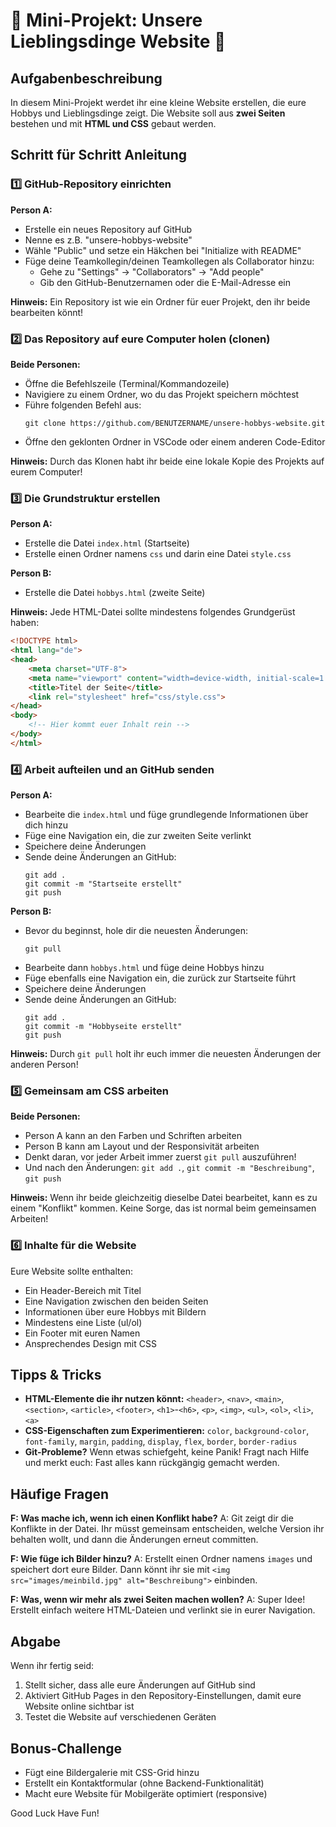 # 🌟 Mini-Projekt: Unsere Lieblingsdinge Website 🌟

## Aufgabenbeschreibung

In diesem Mini-Projekt werdet ihr eine kleine Website erstellen, die eure Hobbys und Lieblingsdinge zeigt. Die Website soll aus **zwei Seiten** bestehen und mit **HTML und CSS** gebaut werden.


## Schritt für Schritt Anleitung

### 1️⃣ GitHub-Repository einrichten

**Person A:**
- Erstelle ein neues Repository auf GitHub
- Nenne es z.B. "unsere-hobbys-website"
- Wähle "Public" und setze ein Häkchen bei "Initialize with README"
- Füge deine Teamkollegin/deinen Teamkollegen als Collaborator hinzu:
  - Gehe zu "Settings" → "Collaborators" → "Add people"
  - Gib den GitHub-Benutzernamen oder die E-Mail-Adresse ein

**Hinweis:** Ein Repository ist wie ein Ordner für euer Projekt, den ihr beide bearbeiten könnt!

### 2️⃣ Das Repository auf eure Computer holen (clonen)

**Beide Personen:**
- Öffne die Befehlszeile (Terminal/Kommandozeile)
- Navigiere zu einem Ordner, wo du das Projekt speichern möchtest
- Führe folgenden Befehl aus:
  ```
  git clone https://github.com/BENUTZERNAME/unsere-hobbys-website.git
  ```
- Öffne den geklonten Ordner in VSCode oder einem anderen Code-Editor

**Hinweis:** Durch das Klonen habt ihr beide eine lokale Kopie des Projekts auf eurem Computer!

### 3️⃣ Die Grundstruktur erstellen

**Person A:**
- Erstelle die Datei `index.html` (Startseite)
- Erstelle einen Ordner namens `css` und darin eine Datei `style.css`

**Person B:**
- Erstelle die Datei `hobbys.html` (zweite Seite)

**Hinweis:** Jede HTML-Datei sollte mindestens folgendes Grundgerüst haben:
```html
<!DOCTYPE html>
<html lang="de">
<head>
    <meta charset="UTF-8">
    <meta name="viewport" content="width=device-width, initial-scale=1.0">
    <title>Titel der Seite</title>
    <link rel="stylesheet" href="css/style.css">
</head>
<body>
    <!-- Hier kommt euer Inhalt rein -->
</body>
</html>
```

### 4️⃣ Arbeit aufteilen und an GitHub senden

**Person A:**
- Bearbeite die `index.html` und füge grundlegende Informationen über dich hinzu
- Füge eine Navigation ein, die zur zweiten Seite verlinkt
- Speichere deine Änderungen
- Sende deine Änderungen an GitHub:
  ```
  git add .
  git commit -m "Startseite erstellt"
  git push
  ```

**Person B:**
- Bevor du beginnst, hole dir die neuesten Änderungen:
  ```
  git pull
  ```
- Bearbeite dann `hobbys.html` und füge deine Hobbys hinzu
- Füge ebenfalls eine Navigation ein, die zurück zur Startseite führt
- Speichere deine Änderungen
- Sende deine Änderungen an GitHub:
  ```
  git add .
  git commit -m "Hobbyseite erstellt"
  git push
  ```

**Hinweis:** Durch `git pull` holt ihr euch immer die neuesten Änderungen der anderen Person!

### 5️⃣ Gemeinsam am CSS arbeiten

**Beide Personen:**
- Person A kann an den Farben und Schriften arbeiten
- Person B kann am Layout und der Responsivität arbeiten
- Denkt daran, vor jeder Arbeit immer zuerst `git pull` auszuführen!
- Und nach den Änderungen: `git add .`, `git commit -m "Beschreibung"`, `git push`

**Hinweis:** Wenn ihr beide gleichzeitig dieselbe Datei bearbeitet, kann es zu einem "Konflikt" kommen. Keine Sorge, das ist normal beim gemeinsamen Arbeiten!

### 6️⃣ Inhalte für die Website

Eure Website sollte enthalten:
- Ein Header-Bereich mit Titel
- Eine Navigation zwischen den beiden Seiten
- Informationen über eure Hobbys mit Bildern
- Mindestens eine Liste (ul/ol)
- Ein Footer mit euren Namen
- Ansprechendes Design mit CSS

## Tipps & Tricks

- **HTML-Elemente die ihr nutzen könnt:** `<header>`, `<nav>`, `<main>`, `<section>`, `<article>`, `<footer>`, `<h1>`-`<h6>`, `<p>`, `<img>`, `<ul>`, `<ol>`, `<li>`, `<a>`
- **CSS-Eigenschaften zum Experimentieren:** `color`, `background-color`, `font-family`, `margin`, `padding`, `display`, `flex`, `border`, `border-radius`
- **Git-Probleme?** Wenn etwas schiefgeht, keine Panik! Fragt nach Hilfe und merkt euch: Fast alles kann rückgängig gemacht werden.

## Häufige Fragen

**F: Was mache ich, wenn ich einen Konflikt habe?**
A: Git zeigt dir die Konflikte in der Datei. Ihr müsst gemeinsam entscheiden, welche Version ihr behalten wollt, und dann die Änderungen erneut committen.

**F: Wie füge ich Bilder hinzu?**
A: Erstellt einen Ordner namens `images` und speichert dort eure Bilder. Dann könnt ihr sie mit `<img src="images/meinbild.jpg" alt="Beschreibung">` einbinden.

**F: Was, wenn wir mehr als zwei Seiten machen wollen?**
A: Super Idee! Erstellt einfach weitere HTML-Dateien und verlinkt sie in eurer Navigation.

## Abgabe

Wenn ihr fertig seid:
1. Stellt sicher, dass alle eure Änderungen auf GitHub sind
2. Aktiviert GitHub Pages in den Repository-Einstellungen, damit eure Website online sichtbar ist
3. Testet die Website auf verschiedenen Geräten

## Bonus-Challenge

- Fügt eine Bildergalerie mit CSS-Grid hinzu
- Erstellt ein Kontaktformular (ohne Backend-Funktionalität)
- Macht eure Website für Mobilgeräte optimiert (responsive)

Good Luck Have Fun!
